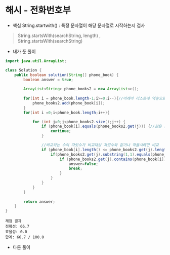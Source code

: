 # 해시 - 전화번호부

- 핵심 String.startwith() : 특정 문자열이 해당 문자열로 시작하는지 검사

> String.startsWith(searchString, length)         ,         String.startsWith(searchString)
> 

- 내가 푼 풀이

```java
import java.util.ArrayList;

class Solution {
    public boolean solution(String[] phone_book) {
        boolean answer = true;
        
        ArrayList<String> phone_books2 = new ArrayList<>();
       
        for(int i = phone_book.length-1;i>=0;i--){//어레이 리스트에 역순으로 추가
            phone_books2.add(phone_book[i]);
        }
        for(int i =0;i<phone_book.length;i++){

            for (int j=0;j<phone_books2.size();j++) {
                if (phone_book[i].equals(phone_books2.get(j))) {//같은 숫자면 넘어감
                    continue;
                }

                //비교하는 수의 자릿수가 비교대상 자릿수와 같거나 작을시에만 비교
                if (phone_book[i].length() <= phone_books2.get(j).length()) {
                    if(phone_books2.get(j).substring(1,1).equals(phone_book[i].substring(1,1))) {
                        if (phone_books2.get(j).contains(phone_book[i])) {
                            answer=false;
                            break;
                        }
                    }
                }
            }
        }
        
        return answer;
    }
}
```

```
채점 결과
정확성: 66.7
효율성: 0.0
합계: 66.7 / 100.0

```

- 다른 풀이